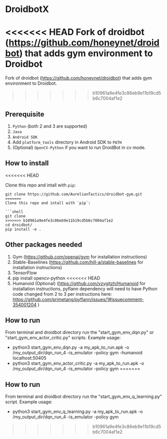 # DroidbotX
<<<<<<< HEAD
Fork of droidbot (https://github.com/honeynet/droidbot) that adds gym environment to Droidbot
=======
Fork of droidbot (https://github.com/honeynet/droidbot) that adds gym environment to Droidbot.
>>>>>>> b10961a9e4fe3c86eb9e11b19cd5b6c7004af1e2

## Prerequisite

1. `Python` (both 2 and 3 are supported)
2. `Java`
3. `Android SDK`
4. Add `platform_tools` directory in Android SDK to `PATH`
5. (Optional) `OpenCV-Python` if you want to run DroidBot in cv mode.

## How to install
<<<<<<< HEAD

Clone this repo and intall with `pip`:

```shell
git clone https://github.com/AurelianTactics/droidbot-gym.git
=======
Clone this repo and intall with `pip`:

```shell
git clone
>>>>>>> b10961a9e4fe3c86eb9e11b19cd5b6c7004af1e2
cd droidbot/
pip install -e .
```

## Other packages needed
1. Gym (https://github.com/openai/gym for installation instructions)
2. Stable-Baselines (https://github.com/hill-a/stable-baselines for installation instructions)
3. TensorFlow
4. pip install opencv-python
<<<<<<< HEAD
5. Humanoid (Optional) (https://github.com/yzygitzh/Humanoid for installation instructions, pyflann dependency will need to have Python code changed from 2 to 3 per instructions here: https://github.com/primetang/pyflann/issues/1#issuecomment-354001204 )

## How to run

From terminal and droidbot directory run the "start_gym_env_dqn.py" or "start_gym_env_actor_critic.py" scripts. Example usage:
* python3 start_gym_env_dqn.py -a my_apk_to_run.apk -o /my_output_dir/dqn_run_4 -is_emulator -policy gym -humanoid localhost:50405
* python3 start_gym_env_actor_critic.py -a my_apk_to_run.apk -o /my_output_dir/dqn_run_4 -is_emulator -policy gym 
=======

## How to run
From terminal and droidbot directory run the "start_gym_env_q_learning.py" script. Example usage:
* python3 start_gym_env_q_learning.py -a my_apk_to_run.apk -o /my_output_dir/dqn_run_4 -is_emulator -policy gym 

>>>>>>> b10961a9e4fe3c86eb9e11b19cd5b6c7004af1e2

